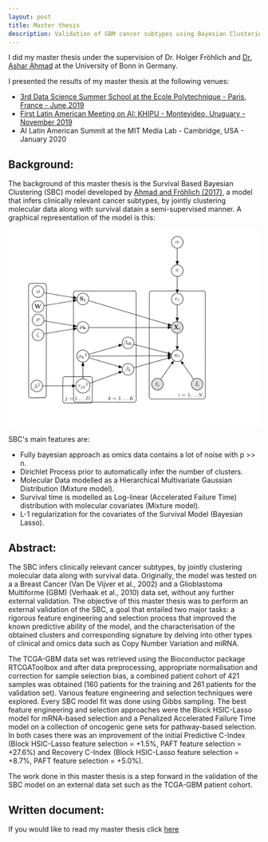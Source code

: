 ```yaml
---
layout: post
title: Master thesis
description: Validation of GBM cancer subtypes using Bayesian Clustering
---
```

I did my master thesis under the supervision of Dr. Holger Fröhlich and [Dr. Ashar Ahmad](https://www.linkedin.com/in/ashar-ahmad-phd/) at the University of Bonn in Germany.

I presented the results of my master thesis at the following venues:
* [3rd Data Science Summer School at the Ecole Polytechnique - Paris, France - June 2019](https://2019.ds3-datascience-polytechnique.fr/posters/)
* [First Latin American Meeting on AI: KHIPU - Montevideo, Uruguary - November 2019](https://khipu.ai/2019event/)
* AI Latin American Summit at the MIT Media Lab - Cambridge, USA - January 2020


Background:
------------

The background of this master thesis is the Survival Based Bayesian Clustering (SBC) model developed by [Ahmad and Fröhlich (2017)](https://pubmed.ncbi.nlm.nih.gov/28961917/), a model that infers clinically relevant cancer subtypes,
by jointly clustering molecular data along with survival datain a semi-supervised manner. A graphical representation of the model is this:

![SBC](https://raw.githubusercontent.com/CamilaDuitama/MasterThesis/master/images/Graphical_model_SBC.png)

SBC's main features are:
- Fully bayesian approach as omics data contains a lot of noise with p >> n.
- Dirichlet Process prior to automatically infer the number of clusters.
- Molecular Data modelled as a Hierarchical Multivariate Gaussian Distribution (Mixture model).
- Survival time is modelled as Log-linear (Accelerated Failure Time) distribution with molecular covariates (Mixture model).
- L-1 regularization for the covariates of the Survival Model (Bayesian Lasso).


Abstract:
------------

The SBC infers clinically relevant cancer subtypes, by jointly clustering molecular data along with survival data. Originally, the model was tested on a a
Breast Cancer (Van De Vijver et al., 2002) and a Glioblastoma Multiforme (GBM) (Verhaak et al., 2010) data set, without any further external validation.
The objective of this master thesis was to perform an external validation of the SBC, a goal that entailed two major tasks: a rigorous feature engineering
and selection process that improved the known predictive ability of the model, and the characterisation of the obtained clusters and corresponding signature
by delving into other types of clinical and omics data such as Copy Number Variation and miRNA.

The TCGA-GBM data set was retrieved using the Bioconductor package RTCGAToolbox and after data preprocessing, appropriate normalisation and correction for
sample selection bias, a combined patient cohort of 421 samples was obtained (160 patients for the training and 261 patients for the validation set).
Various feature engineering and selection techniques were explored. Every SBC model fit was done using Gibbs sampling. The best feature engineering and
selection approaches were the Block HSIC-Lasso model for mRNA-based selection and a Penalized Accelerated Failure Time model on a collection of oncogenic gene
 sets for pathway-based selection. In both cases there was an improvement of the initial Predictive C-Index (Block HSIC-Lasso feature selection = +1.5%,
PAFT feature selection = +27.6%) and Recovery C-Index (Block HSIC-Lasso feature selection = +8.7%, PAFT feature selection = +5.0%). 

The work done in this master thesis is a step forward in the validation of the SBC model on an external data set such as the TCGA-GBM patient cohort.



Written document:
------------

If you would like to read my master thesis click [here](https://github.com/CamilaDuitama/MasterThesis/raw/master/Master%20thesis%20final%20version.pdf)
